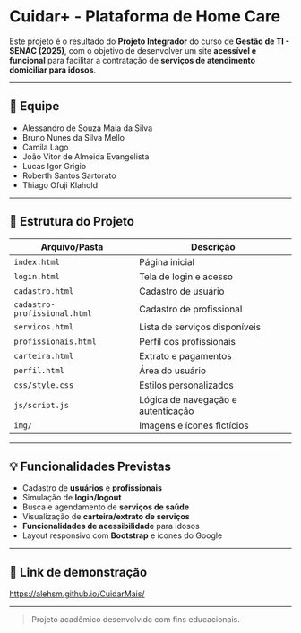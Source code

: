 # Cuidar+ - Plataforma de Home Care

Este projeto é o resultado do **Projeto Integrador** do curso de **Gestão de TI - SENAC (2025)**, com o objetivo de desenvolver um site **acessível e funcional** para facilitar a contratação de **serviços de atendimento domiciliar para idosos**.

---

## 👥 Equipe

- Alessandro de Souza Maia da Silva  
- Bruno Nunes da Silva Mello  
- Camila Lago  
- João Vitor de Almeida Evangelista  
- Lucas Igor Grigio  
- Roberth Santos Sartorato  
- Thiago Ofuji Klahold  

---

## 📁 Estrutura do Projeto

| Arquivo/Pasta                | Descrição                           |
|------------------------------|-------------------------------------|
| `index.html`                 | Página inicial                      |
| `login.html`                 | Tela de login e acesso              |
| `cadastro.html`              | Cadastro de usuário                 |
| `cadastro-profissional.html` | Cadastro de profissional            |
| `servicos.html`              | Lista de serviços disponíveis       |
| `profissionais.html`         | Perfil dos profissionais            |
| `carteira.html`              | Extrato e pagamentos                |
| `perfil.html`                | Área do usuário                     |
| `css/style.css`              | Estilos personalizados              |
| `js/script.js`               | Lógica de navegação e autenticação  |
| `img/`                       | Imagens e ícones fictícios          |

---

## 💡 Funcionalidades Previstas

- Cadastro de **usuários** e **profissionais**
- Simulação de **login/logout**
- Busca e agendamento de **serviços de saúde**
- Visualização de **carteira/extrato de serviços**
- **Funcionalidades de acessibilidade** para idosos
- Layout responsivo com **Bootstrap** e ícones do Google

---

## 🔗 Link de demonstração

https://alehsm.github.io/CuidarMais/

---

> Projeto acadêmico desenvolvido com fins educacionais.
